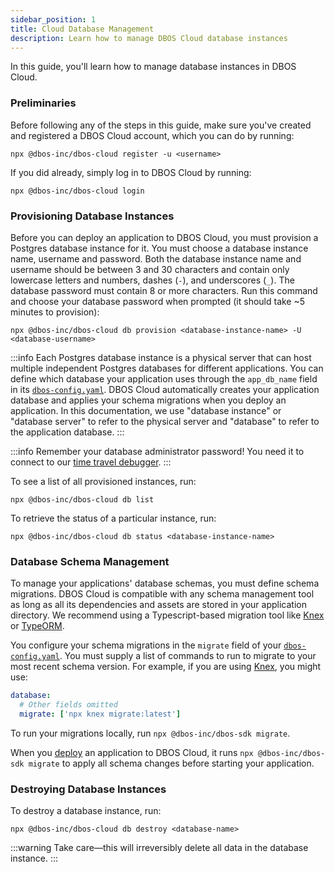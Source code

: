 ```yaml
---
sidebar_position: 1
title: Cloud Database Management
description: Learn how to manage DBOS Cloud database instances
---
```


In this guide, you'll learn how to manage database instances in DBOS Cloud.

### Preliminaries

Before following any of the steps in this guide, make sure you've created and registered a DBOS Cloud account, which you can do by running:

```
npx @dbos-inc/dbos-cloud register -u <username>
```

If you did already, simply log in to DBOS Cloud by running:

```
npx @dbos-inc/dbos-cloud login
```

### Provisioning Database Instances

Before you can deploy an application to DBOS Cloud, you must provision a Postgres database instance for it.
You must choose a database instance name, username and password.
Both the database instance name and username should be between 3 and 30 characters and contain only lowercase letters and numbers, dashes (`-`), and underscores (`_`).
The database password must contain 8 or more characters.
Run this command and choose your database password when prompted (it should take ~5 minutes to provision):

```
npx @dbos-inc/dbos-cloud db provision <database-instance-name> -U <database-username>
```
:::info
Each Postgres database instance is a physical server that can host multiple independent Postgres databases for different applications.
You can define which database your application uses through the `app_db_name` field in its [`dbos-config.yaml`](../api-reference/configuration.md#database).
DBOS Cloud automatically creates your application database and applies your schema migrations when you deploy an application.
In this documentation, we use "database instance" or "database server" to refer to the physical server and "database" to refer to the application database.
:::

:::info
Remember your database administrator password! You need it to connect to our [time travel debugger](#).
:::

To see a list of all provisioned instances, run:

```
npx @dbos-inc/dbos-cloud db list
```

To retrieve the status of a particular instance, run:

```
npx @dbos-inc/dbos-cloud db status <database-instance-name>
```

### Database Schema Management

To manage your applications' database schemas, you must define schema migrations.
DBOS Cloud is compatible with any schema management tool as long as all its dependencies and assets are stored in your application directory.
We recommend using a Typescript-based migration tool like [Knex](https://knexjs.org/guide/migrations.html) or [TypeORM](https://typeorm.io/migrations).

You configure your schema migrations in the `migrate` field of your [`dbos-config.yaml`](../api-reference/configuration.md).
You must supply a list of commands to run to migrate to your most recent schema version.
For example, if you are using [Knex](https://knexjs.org/guide/migrations.html), you might use:

```yaml
database:
  # Other fields omitted
  migrate: ['npx knex migrate:latest']
```

To run your migrations locally, run `npx @dbos-inc/dbos-sdk migrate`.

When you [deploy](./application-management.md#registering-and-deploying-applications) an application to DBOS Cloud, it runs `npx @dbos-inc/dbos-sdk migrate` to apply all schema changes before starting your application.

### Destroying Database Instances

To destroy a database instance, run:

```
npx @dbos-inc/dbos-cloud db destroy <database-name>
```

:::warning
Take care&#8212;this will irreversibly delete all data in the database instance.
:::
